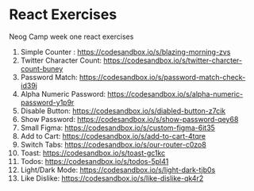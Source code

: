 # React Exercises
Neog Camp week one react exercises

1. Simple Counter : https://codesandbox.io/s/blazing-morning-zvs
2. Twitter Character Count: https://codesandbox.io/s/twitter-charcter-count-buney
3. Password Match: https://codesandbox.io/s/password-match-check-id39j
4. Alpha Numeric Password: https://codesandbox.io/s/alpha-numeric-password-y1p9r
5. Disable Button: https://codesandbox.io/s/diabled-button-z7cik
6. Show Password: https://codesandbox.io/s/show-password-qey68
7. Small Figma: https://codesandbox.io/s/custom-figma-6it35
8. Add to Cart: https://codesandbox.io/s/add-to-cart-4tqre
9. Switch Tabs: https://codesandbox.io/s/our-router-c0zo8
10. Toast: https://codesandbox.io/s/toast-gc1kc
11. Todos: https://codesandbox.io/s/todos-5pl41
12. Light/Dark Mode: https://codesandbox.io/s/light-dark-tjb0s
13. Like Dislike: https://codesandbox.io/s/like-dislike-qk4r2
